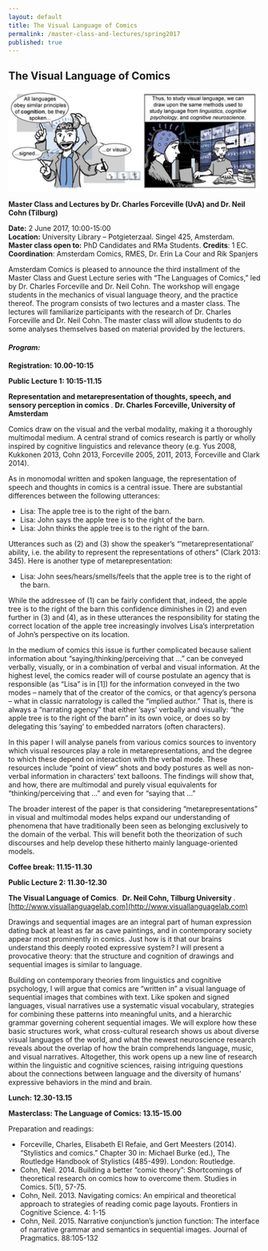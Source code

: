 ```yaml
---
layout: default
title: The Visual Language of Comics
permalink: /master-class-and-lectures/spring2017
published: true
---
```


## The Visual Language of Comics

<img src="img/Cohn.jpg" alt="" width="685" />

__Master Class and Lectures by Dr. Charles Forceville (UvA) and Dr. Neil Cohn (Tilburg)__

__Date:__ 2 June 2017, 10:00-15:00  
__Location:__ University Library – Potgieterzaal. Singel 425, Amsterdam.   
__Master class open to:__ PhD Candidates and RMa Students. 
__Credits__: 1 EC. 
__Coordination__: Amsterdam Comics, RMES, Dr. Erin La Cour and Rik Spanjers

Amsterdam Comics is pleased to announce the third installment of the Master Class and Guest Lecture series with “The Languages of Comics,” led by Dr. Charles Forceville and Dr. Neil Cohn. The workshop will engage students in the mechanics of visual language theory, and the practice thereof. The program consists of two lectures and a master class. The lectures will familiarize participants with the research of Dr. Charles Forceville and Dr. Neil Cohn. The master class will allow students to do some analyses themselves based on material provided by the lecturers.


#### _Program:_

__Registration: 10.00-10:15__

__Public Lecture 1: 10:15-11.15__  

__Representation and metarepresentation of thoughts, speech, and sensory perception in comics __. 
__Dr. Charles Forceville, University of Amsterdam__

Comics draw on the visual and the verbal modality, making it a thoroughly multimodal medium. A central strand of comics research is partly or wholly inspired by cognitive linguistics and relevance theory (e.g. Yus 2008, Kukkonen 2013, Cohn 2013, Forceville 2005, 2011, 2013, Forceville and Clark 2014).

As in monomodal written and spoken language, the representation of speech and thoughts in comics is a central issue. There are substantial differences between the following utterances:

* Lisa: The apple tree is to the right of the barn.
* Lisa: John says the apple tree is to the right of the barn.
* Lisa: John thinks the apple tree is to the right of the barn.

Utterances such as (2) and (3) show the speaker’s “’metarepresentational’ ability, i.e. the ability to represent the representations of others” (Clark 2013: 345). Here is another type of metarepresentation:

* Lisa: John sees/hears/smells/feels that the apple tree is to the right of the barn.

While the addressee of (1) can be fairly confident that, indeed, the apple tree is to the right of the barn this confidence diminishes in (2) and even further in (3) and (4), as in these utterances the responsibility for stating the correct location of the apple tree increasingly involves Lisa’s interpretation of John’s perspective on its location.

In the medium of comics this issue is further complicated because salient information about “saying/thinking/perceiving that …” can be conveyed verbally, visually, or in a combination of verbal and visual information. At the highest level, the comics reader will of course postulate an agency that is responsible (as “Lisa” is in [1]) for the information conveyed in the two modes – namely that of the creator of the comics, or that agency’s persona – what in classic narratology is called the “implied author.” That is, there is always a “narrating agency” that either ’says’ verbally and visually: “the apple tree is to the right of the barn” in its own voice, or does so by delegating this ‘saying’ to embedded narrators (often characters).

In this paper I will analyse panels from various comics sources to inventory which visual resources play a role in metarepresentations, and the degree to which these depend on interaction with the verbal mode. These resources include “point of view” shots and body postures as well as non-verbal information in characters’ text balloons. The findings will show that, and how, there are multimodal and purely visual equivalents for “thinking/perceiving that …” and even for “saying that …”

The broader interest of the paper is that considering “metarepresentations” in visual and multimodal modes helps expand our understanding of phenomena that have traditionally been seen as belonging exclusively to the domain of the verbal. This will benefit both the theorization of such discourses and help develop these hitherto mainly language-oriented models.


__Coffee break: 11.15-11.30 __


__Public Lecture 2: 11.30-12.30__

__The Visual Language of Comics__. 
 __Dr. Neil Cohn, Tilburg University __. 
[http://www.visuallanguagelab.com](http://www.visuallanguagelab.com)

Drawings and sequential images are an integral part of human expression dating back at least as far as cave paintings, and in contemporary society appear most prominently in comics. Just how is it that our brains understand this deeply rooted expressive system? I will present a provocative theory: that the structure and cognition of drawings and sequential images is similar to language.

Building on contemporary theories from linguistics and cognitive psychology, I will argue that comics are “written in” a visual language of sequential images that combines with text. Like spoken and signed languages, visual narratives use a systematic visual vocabulary, strategies for combining these patterns into meaningful units, and a hierarchic grammar governing coherent sequential images. We will explore how these basic structures work, what cross-cultural research shows us about diverse visual languages of the world, and what the newest neuroscience research reveals about the overlap of how the brain comprehends language, music, and visual narratives. Altogether, this work opens up a new line of research within the linguistic and cognitive sciences, raising intriguing questions about the connections between language and the diversity of humans’ expressive behaviors in the mind and brain.

__Lunch: 12.30-13.15__

__Masterclass: The Language of Comics: 13.15-15.00__

Preparation and readings:

* Forceville, Charles, Elisabeth El Refaie, and Gert Meesters (2014). “Stylistics and comics.” Chapter 30 in: Michael Burke (ed.), The Routledge Handbook of Stylistics (485-499). London: Routledge.
* Cohn, Neil. 2014. Building a better “comic theory”: Shortcomings of theoretical research on comics how to overcome them. Studies in Comics. 5(1), 57-75.
* Cohn, Neil. 2013. Navigating comics: An empirical and theoretical approach to strategies of reading comic page layouts. Frontiers in Cognitive Science. 4: 1-15
* Cohn, Neil. 2015. Narrative conjunction’s junction function: The interface of narrative grammar and semantics in sequential images. Journal of Pragmatics. 88:105-132



